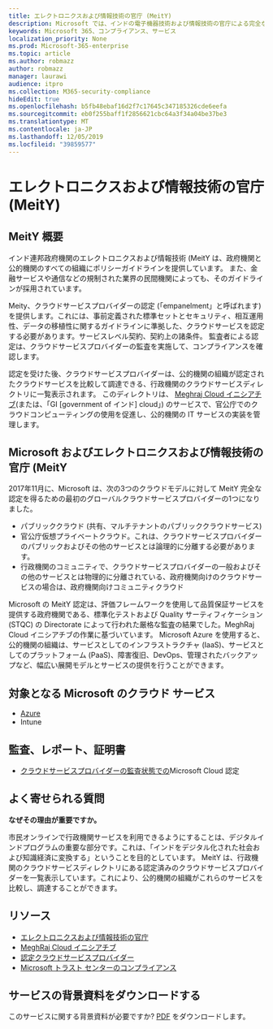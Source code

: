 ```yaml
---
title: エレクトロニクスおよび情報技術の官庁 (MeitY)
description: Microsoft では、インドの電子機器技術および情報技術の官庁による完全な認定が行われました。
keywords: Microsoft 365、コンプライアンス、サービス
localization_priority: None
ms.prod: Microsoft-365-enterprise
ms.topic: article
ms.author: robmazz
author: robmazz
manager: laurawi
audience: itpro
ms.collection: M365-security-compliance
hideEdit: true
ms.openlocfilehash: b5fb48ebaf16d2f7c17645c347185326cde6eefa
ms.sourcegitcommit: eb0f255baff1f2856621cbc64a3f34a04be37be3
ms.translationtype: MT
ms.contentlocale: ja-JP
ms.lasthandoff: 12/05/2019
ms.locfileid: "39859577"
---
```

# <a name="ministry-of-electronics-and-information-technology-meity"></a>エレクトロニクスおよび情報技術の官庁 (MeitY)

## <a name="meity-overview"></a>MeitY 概要

インド連邦政府機関のエレクトロニクスおよび情報技術 (MeitY は、政府機関と公的機関のすべての組織にポリシーガイドラインを提供しています。 また、金融サービスや通信などの規制された業界の民間機関によっても、そのガイドラインが採用されています。

Meity、クラウドサービスプロバイダーの認定 (「empanelment」と呼ばれます) を提供します。これには、事前定義された標準セットとセキュリティ、相互運用性、データの移植性に関するガイドラインに準拠した、クラウドサービスを認定する必要があります。サービスレベル契約、契約上の諸条件。 監査者による認定は、クラウドサービスプロバイダーの監査を実施して、コンプライアンスを確認します。

認定を受けた後、クラウドサービスプロバイダーは、公的機関の組織が認定されたクラウドサービスを比較して調達できる、行政機関のクラウドサービスディレクトリに一覧表示されます。 このディレクトリは、 [Meghraj Cloud イニシアチブ](https://meity.gov.in/content/gi-cloud-meghraj)(または、「GI \[government of インド\] cloud」) のサービスで、官公庁でのクラウドコンピューティングの使用を促進し、公的機関の IT サービスの実装を管理します。

## <a name="microsoft-and-ministry-of-electronics-and-information-technology-meity"></a>Microsoft およびエレクトロニクスおよび情報技術の官庁 (MeitY

2017年11月に、Microsoft は、次の3つのクラウドモデルに対して MeitY 完全な認定を得るための最初のグローバルクラウドサービスプロバイダーの1つになりました。

- パブリッククラウド (共有、マルチテナントのパブリッククラウドサービス)
- 官公庁仮想プライベートクラウド。これは、クラウドサービスプロバイダーのパブリックおよびその他のサービスとは論理的に分離する必要があります。
- 行政機関のコミュニティで、クラウドサービスプロバイダーの一般およびその他のサービスとは物理的に分離されている、政府機関向けのクラウドサービスの場合は、政府機関向けコミュニティクラウド

Microsoft の MeitY 認定は、評価フレームワークを使用して品質保証サービスを提供する政府機関である、標準化テストおよび Quality サーティフィケーション (STQC) の Directorate によって行われた厳格な監査の結果でした。MeghRaj Cloud イニシアチブの作業に基づいています。 Microsoft Azure を使用すると、公的機関の組織は、サービスとしてのインフラストラクチャ (IaaS)、サービスとしてのプラットフォーム (PaaS)、障害復旧、DevOps、管理されたバックアップなど、幅広い展開モデルとサービスの提供を行うことができます。

## <a name="microsoft-in-scope-cloud-services"></a>対象となる Microsoft のクラウド サービス

- [Azure](https://aka.ms/AzureCompliance)
- Intune

## <a name="audits-reports-and-certificates"></a>監査、レポート、証明書

- [クラウドサービスプロバイダーの監査状態での](https://meity.gov.in/content/gi-cloud-meghraj)Microsoft Cloud 認定

## <a name="frequently-asked-questions"></a>よく寄せられる質問

**なぜその理由が重要ですか。**

市民オンラインで行政機関サービスを利用できるようにすることは、デジタルインドプログラムの重要な部分です。これは、「インドをデジタル化された社会および知識経済に変換する」ということを目的としています。 MeitY は、行政機関のクラウドサービスディレクトリにある認定済みのクラウドサービスプロバイダーを一覧表示しています。これにより、公的機関の組織がこれらのサービスを比較し、調達することができます。

## <a name="resources"></a>リソース

- [エレクトロニクスおよび情報技術の官庁](https://meity.gov.in/)
- [MeghRaj Cloud イニシアチブ](https://meity.gov.in/content/gi-cloud-meghraj)
- [認定クラウドサービスプロバイダー](https://meity.gov.in/content/gi-cloud-meghraj)
- [Microsoft トラスト センターのコンプライアンス](https://www.microsoft.com/trust-center/compliance/compliance-overview)

## <a name="download-the-offering-backgrounder"></a>サービスの背景資料をダウンロードする

このサービスに関する背景資料が必要ですか? [PDF](https://download.microsoft.com/download/E/8/B/E8B5BC95-2B66-4759-8BBE-31D2F641B3FD/MeitY-Compliance.pdf) をダウンロードします。
